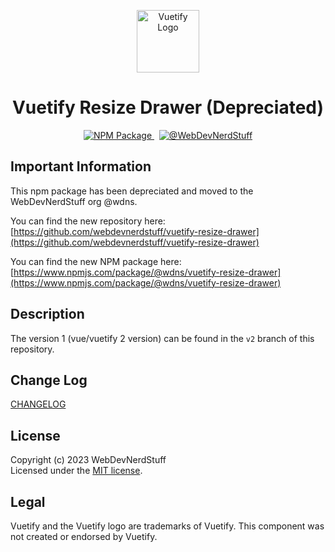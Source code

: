 
<p align="center">
  <img alt="Vuetify Logo" width="100" src="https://webdevnerdstuff.github.io/vuetify-resize-drawer/images/vuetify-logo-light-atom.svg">
</p>

<p>
  <h1 align="center">Vuetify Resize Drawer (Depreciated)</h1>
</p>

<p align="center">
  <a href="https://www.npmjs.com/package/@wdns/vuetify-resize-drawer">
    <img src="https://img.shields.io/npm/v/@wdns/vuetify-resize-drawer?color=1867c0&logo=npm" alt="NPM Package">
  </a>
  &nbsp;
  <a href="https://github.com/webdevnerdstuff">
    <img src="https://img.shields.io/badge/GitHub-WebDevNerdStuff-brightgreen.svg?logo=github" alt="@WebDevNerdStuff">
  </a>
</p>


## Important Information

This npm package has been depreciated and moved to the WebDevNerdStuff org @wdns. 

You can find the new repository here:  
[https://github.com/webdevnerdstuff/vuetify-resize-drawer](https://github.com/webdevnerdstuff/vuetify-resize-drawer)  
  
You can find the new NPM package here:  
[https://www.npmjs.com/package/@wdns/vuetify-resize-drawer](https://www.npmjs.com/package/@wdns/vuetify-resize-drawer)


## Description

The version 1 (vue/vuetify 2 version) can be found in the `v2` branch of this repository.


## Change Log
 
[CHANGELOG](https://github.com/webdevnerdstuff/vuetify3-resize-drawer/blob/master/CHANGELOG.md)


## License

Copyright (c) 2023 WebDevNerdStuff  
Licensed under the [MIT license](https://github.com/webdevnerdstuff/vuetify3-resize-drawer/blob/master/LICENSE.md).


## Legal

Vuetify and the Vuetify logo are trademarks of Vuetify. This component was not created or endorsed by Vuetify.
